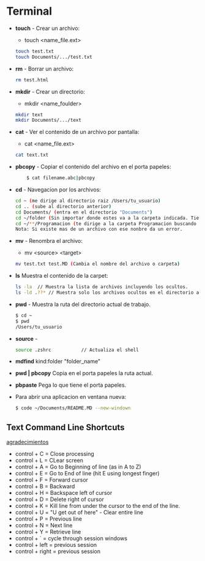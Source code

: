 # Terminal

- **touch** - Crear un archivo:
    * touch \<name_file.ext\>
    
    ```bash
    touch test.txt
    touch Documents/.../test.txt

    ```
- **rm** - Borrar un archivo:
	
	```bash
	rm test.html
	```
	    
- **mkdir** - Crear un directorio:
    * mkdir \<name_foulder\>    
    
    ```bash
    mkdir text
    mkdir Documents/.../text
    ```
- **cat** - Ver el contenido de un archivo por pantalla:
    * cat \<name_file.ext\>   
    
    ```bash
    cat text.txt
    ```
- **pbcopy** - Copiar el contenido del archivo en el porta papeles:

	```bash
		$ cat filename.abc|pbcopy
	```
- **cd** - Navegacion por los archivos: 

    ```bash
    cd ~ (me dirige al directorio raiz /Users/tu_usuario)
	cd .. (sube al directorio anterior)
	cd Documents/ (entra en el directorio "Documents")
	cd ~/folder (Sin importar donde estes va a la carpeta indicada. Tienes que saber la ruta exacta de la carpeta)
	cd ~/**/Programacion (te dirige a la carpeta Programacion buscando en todo el ordenador, si no sabes donde esta)
	Nota: Si existe mas de un archivo con ese nonbre da un error.
	```
- **mv** - Renombra el archivo:
    * mv \<source\> \<target\> 	
    
    ```bash
    mv test.txt test.MD (Cambia el nombre del archivo o carpeta)
    ```
- **ls** Muestra el contenido de la carpet:

	```bash
	ls -la  // Muestra la lista de archivos incluyendo los ocultos.
	ls -ld .??* // Muestra solo los archivos ocultos en el directorio actual.
	

- **pwd** - Muestra la ruta del directorio actual de trabajo.

	```bash
	$ cd ~
	$ pwd
	/Users/tu_usuario
	```
	
- **source** - 

	```bash
	source .zshrc			// Actualiza el shell
	```

- **mdfind** kind:folder "folder_name"

- **pwd | pbcopy** Copia en el porta papeles la ruta actual.
- **pbpaste** Pega lo que tiene el porta papeles.

- Para abrir una aplicacion en ventana nueva:
    ```bash
    $ code ~/Documents/README.MD --new-windown
    ```
                                        
## Text Command Line Shortcuts 
[agradecimientos](https://wilsonmar.github.io/mac-osx-terminal/#open-terminal-several-ways)

* control + C = Close processing
* control + L = CLear screen
* control + A = Go to Beginning of line (as in A to Z)
* control + E = Go to End of line (hit E using longest finger)
* control + F = Forward cursor
* control + B = Backward
* control + H = Backspace left of cursor
* control + D = Delete right of cursor
* control + K = Kill line from under the cursor to the end of the line.
* control + U = "U get out of here" - Clear entire line
* control + P = Previous line
* control + N = Next line
* control + Y = Retrieve line
* control + ` = cycle through session windows
* control + left = previous session
* control + right = previous session


